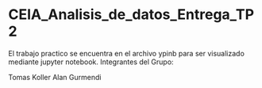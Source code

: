 # CEIA_Analisis_de_datos_Entrega_TP2
El trabajo practico se encuentra en el archivo ypinb para ser visualizado mediante jupyter notebook. Integrantes del Grupo:

Tomas Koller
Alan Gurmendi
